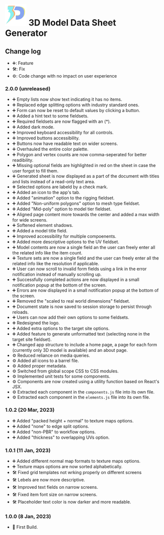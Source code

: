 # <img src="./src/assets/logo/logo.svg" width="70px"> 3D Model Data Sheet Generator

## Change log

- ➕: Feature
- 🛠️: Fix
- ⚙️: Code change with no impact on user experience

### **2.0.0 (unreleased)**

- ➕ Empty lists now show text indicating it has no items.
- ➕ Replaced edge splitting options with industry standard ones.
- ➕ Form can now be reset to default values by clicking a button.
- ➕ Added a hint text to some fieldsets.
- ➕ Required fieldsets are now flagged with an (*).
- ➕ Added dark mode.
- ➕ Improved keyboard accessibility for all controls.
- ➕ Improved buttons accessibility.
- ➕ Buttons now have readable text on wider screens.
- ➕ Overhauled the entire color palette.
- ➕ Polygon and vertex counts are now comma-seperated for better readibility.
- ➕ Missing optional fields are highlighted in red on the sheet in case the user forgot to fill them.
- ➕ Generated sheet is now displayed as a part of the document with titles and lists instead of a read-only text area.
- ➕ Selected options are labeld by a check mark.
- ➕ Added an icon to the app's tab.
- ➕ Added "animation" option to the rigging fieldset.
- ➕ Added "Non-uniform polygons" option to mesh type fieldset.
- ➕ Added "Mid-poly" option to model tier fieldset.
- ➕ Aligned page content more towards the center and added a max width for wide screens.
- ➕ Softened element shadows.
- ➕ Added a model title field.
- ➕ Improved accessibility for multiple compoenents.
- ➕ Added more descriptive options to the UV fieldset.
- ➕ Model contents are now a single field an the user can freely enter all the related info like the item count.
- ➕ Texture sets are now a single field and the user can freely enter all the related info like the resolution if applicable.
- ➕ User can now scroll to invalid form fields using a link in the error notification instead of manually scrolling up.
- ➕ Successfully completed actions are now displayed in a small notification popup at the bottom of the screen.
- ➕ Errors are now displayed in a small notification popup at the bottom of the screen.
- ➕ Removed the "scaled to real world dimensions" fieldset.
- ➕ Document state is now saved to session storage to persist through reloads.
- ➕ Users can now add their own options to some fieldsets.
- ➕ Redesigned the logo.
- ➕ Added extra options to the target site options.
- ➕ Added feature to generate unformatted text (selecting none in the target site fieldset).
- ➕ Changed app structure to include a home page, a page for each form (currently only 3D model is available) and an about page.
- ⚙️ Reduced reliance on media queries.
- ⚙️ Added all icons to a barrel file.
- ⚙️ Added proper metadata.
- ⚙️ Switched from global scope CSS to CSS modules.
- ⚙️ Implemented unit tests for some components.
- ⚙️ Components are now created using a utility function based on React's JSX.
- ⚙️ Extracted each component in the ```components.js``` file into its own file.
- ⚙️ Extracted each component in the ```elements.js``` file into its own file.

### **1.0.2 (20 Mar, 2023)**

- ➕ Added "packed height + normal" to texture maps options.
- ➕ Added "none" to edge split options.
- ➕ Added "non-PBR" to workflow options.
- ➕ Added "thickness" to overlapping UVs option.

### **1.0.1 (11 Jan, 2023)**

- ➕ Added different normal map formats to texture maps options.
- ➕ Texture maps options are now sorted alphabetically.
- 🛠️ Fixed grid templates not wrking properly on different screens
- 🛠️ Lebels are now more descriptive.
- 🛠️ Improved text fields on narrow screens.
- 🛠️ Fixed item font size on narrow screens.
- 🛠️ Placeholder text color is now darker and more readable.

### **1.0.0 (8 Jan, 2023)** 

- 🚀 First Build.
